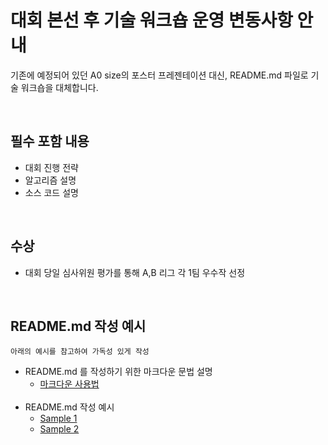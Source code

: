 # 대회 본선 후 기술 워크숍 운영 변동사항 안내 
기존에 예정되어 있던  A0 size의 포스터 프레젠테이션 대신, README.md 파일로 기술 워크숍을 대체합니다.

<br>

## 필수 포함 내용

* 대회 진행 전략
* 알고리즘 설명
* 소스 코드 설명

<br>

## 수상

 * 대회 당일 심사위원 평가를 통해 A,B 리그 각 1팀 우수작 선정

<br>

## README.md 작성 예시
```아래의 예시를 참고하여 가독성 있게 작성```
   
- README.md 를 작성하기 위한 마크다운 문법 설명
  - [마크다운 사용법](https://github.com/MrEliptik/HandPose/blob/master/README.md) <br> <br>
- README.md 작성 예시
  - [Sample 1](https://github.com/MrEliptik/HandPose/blob/master/README.md)
  - [Sample 2](https://github.com/thoughtbot/factory_bot)
